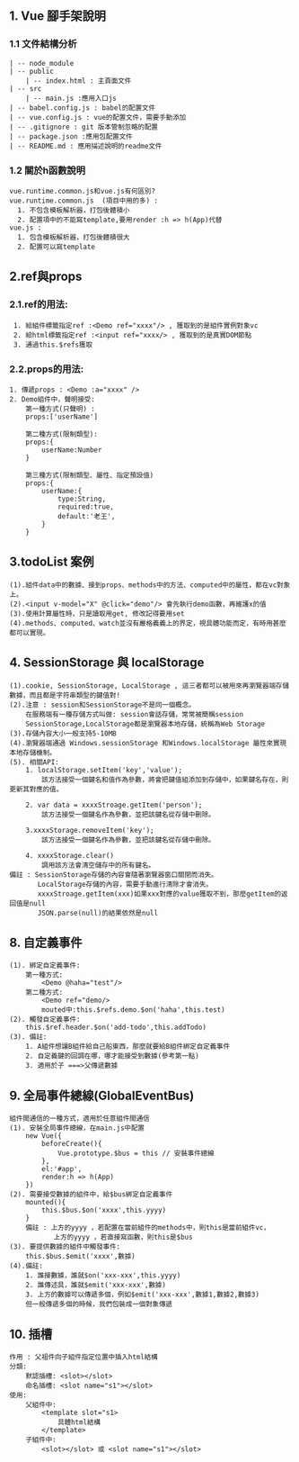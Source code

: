 ## 1. Vue 腳手架說明
### 1.1 文件結構分析
    | -- node_module
    | -- public
        | -- index.html : 主頁面文件
    | -- src
        | -- main.js :應用入口js
    | -- babel.config.js : babel的配置文件
    | -- vue.config.js : vue的配置文件，需要手動添加
    | -- .gitignore : git 版本管制忽略的配置
    | -- package.json :應用包配置文件
    | -- README.md : 應用描述說明的readme文件
### 1.2 關於h函數說明
    vue.runtime.common.js和vue.js有何區別?
    vue.runtime.common.js  (項目中用的多) :
      1. 不包含模板解析器，打包後體積小
      2. 配置項中的不能寫template,要用render :h => h(App)代替
    vue.js :
      1. 包含模板解析器，打包後體積很大
      2. 配置可以寫template  

## 2.ref與props
### 2.1.ref的用法:
     1. 給組件標籤指定ref :<Demo ref="xxxx"/> , 獲取到的是組件實例對象vc 
     2. 給html標籤指定ref :<input ref="xxxx/> , 獲取到的是真實DOM節點
     3. 通過this.$refs獲取
### 2.2.props的用法:
    1. 傳遞props : <Demo :a="xxxx" />
    2. Demo組件中，聲明接受:
        第一種方式(只聲明) : 
        props:['userName']

        第二種方式(限制類型):
        props:{
            userName:Number
        }
        
        第三種方式(限制類型、屬性、指定預設值)
        props:{
            userName:{
                type:String,
                required:true,
                default:'老王',
            }
        }

## 3.todoList 案例
    (1).組件data中的數據、接到props、methods中的方法、computed中的屬性，都在vc對象上。
    (2).<input v-model="X" @click="demo"/> 會先執行demo函數，再維護x的值
    (3).使用計算屬性時，只是讀取用get, 修改記得要用set
    (4).methods、computed、watch並沒有嚴格義義上的界定，視具體功能而定，有時用甚麼都可以實現。

## 4. SessionStorage 與 localStorage
    (1).cookie, SessionStorage, LocalStorage , 這三者都可以被用來再瀏覽器端存儲數據，而且都是字符串類型的鍵值對!
    (2).注意 : session和SessionStorage不是同一個概念。
        在服務端有一種存儲方式叫做: session會話存儲，常常被簡稱session
        SessionStorage,LocalStorage都是瀏覽器本地存儲，統稱為Web Storage
    (3).存儲內容大小一般支持5-10MB
    (4).瀏覽器端通過 Windows.sessionStorage 和Windows.localStorage 屬性來實現本地存儲機制。
    (5). 相關API:   
        1. localStorage.setItem('key','value');
            該方法接受一個鍵名和值作為參數，將會把鍵值組添加到存儲中，如果鍵名存在，則更新其對應的值。

        2. var data = xxxxStroage.getItem('person');
            該方法接受一個鍵名作為參數，並把該鍵名從存儲中刪除。
        
        3.xxxxStorage.removeItem('key');
            該方法接受一個鍵名作為參數，並把該鍵名從存儲中刪除。

        4. xxxxStorage.clear()
            調用該方法會清空儲存中的所有鍵名。
    備註 : SessionStorage存儲的內容會隨著瀏覽器窗口關閉而消失。
           LocalStorage存儲的內容，需要手動進行清除才會消失。
           xxxxStroage.getItem(xxx)如果xxx對應的value獲取不到，那麼getItem的返回值是null
           JSON.parse(null)的結果依然是null
      


## 8. 自定義事件
    (1). 綁定自定義事件:
        第一種方式:
            <Demo @haha="test"/>
        第二種方式:
            <Demo ref="demo/>
            mouted中:this.$refs.demo.$on('haha',this.test)
    (2). 觸發自定義事件:
        this.$ref.header.$on('add-todo',this.addTodo)
    (3). 備註:
        1. A組件想讓B組件給自己船東西，那麼就要給B組件綁定自定義事件
        2. 自定義鍵的回調在哪，哪才能接受到數據(參考第一點)
        3. 適用於子 ===>父傳遞數據

## 9. 全局事件總線(GlobalEventBus)
    組件間通信的一種方式，適用於任意組件間通信
    (1). 安裝全局事件總線，在main.js中配置
        new Vue({
            beforeCreate(){
                Vue.prototype.$bus = this // 安裝事件總線
            },
            el:'#app',
            render:h => h(App)
        })
    (2). 需要接受數據的組件中，給$bus綁定自定義事件
        mounted(){
            this.$bus.$on('xxxx',this.yyyy)
        }
        備註 : 上方的yyyy ，若配置在當前組件的methods中，則this是當前組件vc，
               上方的yyyy ，若直接寫函數，則this是$bus
    (3). 要提供數據的組件中觸發事件:
        this.$bus.$emit('xxxx',數據)
    (4).備註:
        1. 誰接數據，誰就$on('xxx-xxx',this.yyyy)
        2. 誰傳述具，誰就$emit('xxx-xxx',數據) 
        3. 上方的數據可以傳遞多個，例如$emit('xxx-xxx',數據1,數據2,數據3)
        但一般傳遞多個的時候，我們包裝成一個對象傳遞

## 10. 插槽
    作用 : 父祖件向子組件指定位置中插入html結構
    分類: 
        默認插槽: <slot></slot>
        命名插槽: <slot name="s1"></slot>
    使用: 
        父組件中:
            <template slot="s1>
                具體html結構
            </template>
        子組件中:
            <slot></slot> 或 <slot name="s1"></slot> 